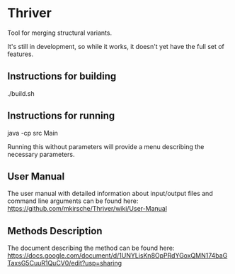 # Thriver

Tool for merging structural variants.

It's still in development, so while it works, it doesn't yet have the full set of features.

## Instructions for building

./build.sh

## Instructions for running

java -cp src Main

Running this without parameters will provide a menu describing the necessary parameters.

## User Manual

The user manual with detailed information about input/output files and command line arguments can be found here: https://github.com/mkirsche/Thriver/wiki/User-Manual


## Methods Description

The document describing the method can be found here: https://docs.google.com/document/d/1UNYLisKn8OpPRdYGoxQMN174baGTaxsG5CuuR1QuCV0/edit?usp=sharing
